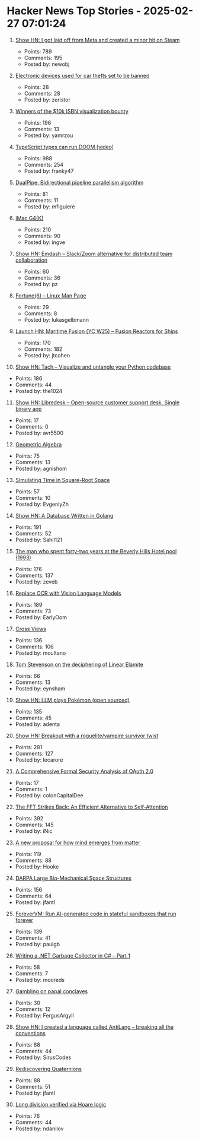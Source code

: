# Hacker News Top Stories - 2025-02-27 07:01:24

1. [Show HN: I got laid off from Meta and created a minor hit on Steam](undefined)
   - Points: 789
   - Comments: 195
   - Posted by: newobj

2. [Electronic devices used for car thefts set to be banned](https://www.bbc.co.uk/news/articles/c2046qlwzz3o)
   - Points: 28
   - Comments: 28
   - Posted by: zeristor

3. [Winners of the $10k ISBN visualization bounty](https://annas-archive.org/blog/all-isbns-winners.html)
   - Points: 196
   - Comments: 13
   - Posted by: yamrzou

4. [TypeScript types can run DOOM [video]](https://www.youtube.com/watch?v=0mCsluv5FXA)
   - Points: 988
   - Comments: 254
   - Posted by: franky47

5. [DualPipe: Bidirectional pipeline parallelism algorithm](https://github.com/deepseek-ai/DualPipe)
   - Points: 81
   - Comments: 11
   - Posted by: mfiguiere

6. [iMac G4(K)](https://jcs.org/2025/02/26/imacg4k)
   - Points: 210
   - Comments: 90
   - Posted by: ingve

7. [Show HN: Emdash – Slack/Zoom alternative for distributed team collaboration](https://emdash.io/)
   - Points: 60
   - Comments: 36
   - Posted by: pz

8. [Fortune(6) – Linux Man Page](https://linux.die.net/man/6/fortune)
   - Points: 29
   - Comments: 8
   - Posted by: lukasgelbmann

9. [Launch HN: Maritime Fusion (YC W25) – Fusion Reactors for Ships](undefined)
   - Points: 170
   - Comments: 182
   - Posted by: jtcohen

10. [Show HN: Tach – Visualize and untangle your Python codebase](https://github.com/gauge-sh/tach)
   - Points: 186
   - Comments: 44
   - Posted by: the1024

11. [Show HN: Libredesk – Open-source customer support desk. Single binary app](https://github.com/abhinavxd/libredesk)
   - Points: 17
   - Comments: 0
   - Posted by: avr5500

12. [Geometric Algebra](https://bivector.net/)
   - Points: 75
   - Comments: 13
   - Posted by: agnishom

13. [Simulating Time in Square-Root Space](https://eccc.weizmann.ac.il/report/2025/017/)
   - Points: 57
   - Comments: 10
   - Posted by: EvgeniyZh

14. [Show HN: A Database Written in Golang](https://github.com/Sahilb315/AtomixDB)
   - Points: 191
   - Comments: 52
   - Posted by: Sahil121

15. [The man who spent forty-two years at the Beverly Hills Hotel pool (1993)](https://www.newyorker.com/magazine/1993/02/22/beverly-hills-hotel-paradise-lost)
   - Points: 176
   - Comments: 137
   - Posted by: zeveb

16. [Replace OCR with Vision Language Models](https://github.com/vlm-run/vlmrun-cookbook/blob/main/notebooks/01_schema_showcase.ipynb)
   - Points: 189
   - Comments: 73
   - Posted by: EarlyOom

17. [Cross Views](https://moultano.wordpress.com/2025/02/24/you-should-make-cross-views/)
   - Points: 136
   - Comments: 106
   - Posted by: moultano

18. [Tom Stevenson on the deciphering of Linear Elamite](https://www.lrb.co.uk/the-paper/v47/n04/tom-stevenson/beyond-mesopotamia)
   - Points: 66
   - Comments: 13
   - Posted by: eynsham

19. [Show HN: LLM plays Pokémon (open sourced)](https://github.com/adenta/fire_red_agent)
   - Points: 135
   - Comments: 45
   - Posted by: adenta

20. [Show HN: Breakout with a roguelite/vampire survivor twist](https://breakout.lecaro.me/)
   - Points: 281
   - Comments: 127
   - Posted by: lecarore

21. [A Comprehensive Formal Security Analysis of OAuth 2.0](https://arxiv.org/abs/1601.01229)
   - Points: 17
   - Comments: 1
   - Posted by: colonCapitalDee

22. [The FFT Strikes Back: An Efficient Alternative to Self-Attention](https://arxiv.org/abs/2502.18394)
   - Points: 392
   - Comments: 145
   - Posted by: iNic

23. [A new proposal for how mind emerges from matter](https://www.noemamag.com/a-radical-new-proposal-for-how-mind-emerges-from-matter/)
   - Points: 119
   - Comments: 88
   - Posted by: Hooke

24. [DARPA Large Bio-Mechanical Space Structures](https://sam.gov/opp/49c9fac62ef249f19cda8b436a095d3b/view)
   - Points: 156
   - Comments: 64
   - Posted by: jfantl

25. [ForeverVM: Run AI-generated code in stateful sandboxes that run forever](https://forevervm.com/)
   - Points: 139
   - Comments: 41
   - Posted by: paulgb

26. [Writing a .NET Garbage Collector in C# – Part 1](https://minidump.net/2025-28-01-writing-a-net-gc-in-c-part-1/)
   - Points: 58
   - Comments: 7
   - Posted by: mooreds

27. [Gambling on papal conclaves](https://en.wikipedia.org/wiki/Gambling_on_papal_conclaves)
   - Points: 30
   - Comments: 12
   - Posted by: FergusArgyll

28. [Show HN: I created a language called AntiLang – breaking all the conventions](https://siruscodes.github.io/AntiLang/)
   - Points: 88
   - Comments: 44
   - Posted by: SirusCodes

29. [Rediscovering Quaternions](https://jasonfantl.com/posts/Space-of-3D-Rotations/)
   - Points: 88
   - Comments: 51
   - Posted by: jfantl

30. [Long division verified via Hoare logic](https://www.cofault.com/2025/02/long-story-of-division.html)
   - Points: 76
   - Comments: 44
   - Posted by: ndanilov

